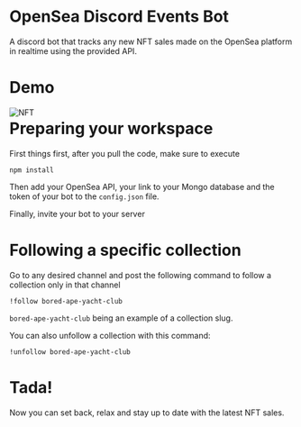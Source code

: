 # OpenSea Discord Events Bot
A discord bot that tracks any new NFT sales made on the OpenSea platform in realtime using the provided API.

# Demo
<img src="https://imgur.com/iUedP81.png"
     alt="NFT"
     style="float: left; margin-right: 10px;" />
# Preparing your workspace
First things first, after you pull the code, make sure to execute 
```shell
npm install
```
Then add your OpenSea API, your link to your Mongo database and the token of your bot to the `config.json` file.


Finally, invite your bot to your server

# Following a specific collection
Go to any desired channel and post the following command to follow a collection only in that channel
```
!follow bored-ape-yacht-club
```
`bored-ape-yacht-club` being an example of a collection slug.


You can also unfollow a collection with this command:
```
!unfollow bored-ape-yacht-club
```

# Tada!
Now you can set back, relax and stay up to date with the latest NFT sales. 
